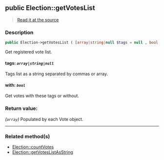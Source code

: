 ## public Election::getVotesList

> [Read it at the source](https://github.com/julien-boudry/Condorcet/blob/master/src/ElectionProcess/VotesProcess.php#L112)

### Description    

```php
public Election->getVotesList ( [array|string|null $tags = null , bool $with = true] ): array
```

Get registered vote list.
    

#### **tags:** *`array|string|null`*   
Tags list as a string separated by commas or array.    


#### **with:** *`bool`*   
Get votes with these tags or without.    


### Return value:   

*(`array`)* Populated by each Vote object.


---------------------------------------

### Related method(s)      

* [Election::countVotes](/Docs/ApiReferences/Election%20Class/public%20Election--countVotes.md)    
* [Election::getVotesListAsString](/Docs/ApiReferences/Election%20Class/public%20Election--getVotesListAsString.md)    
